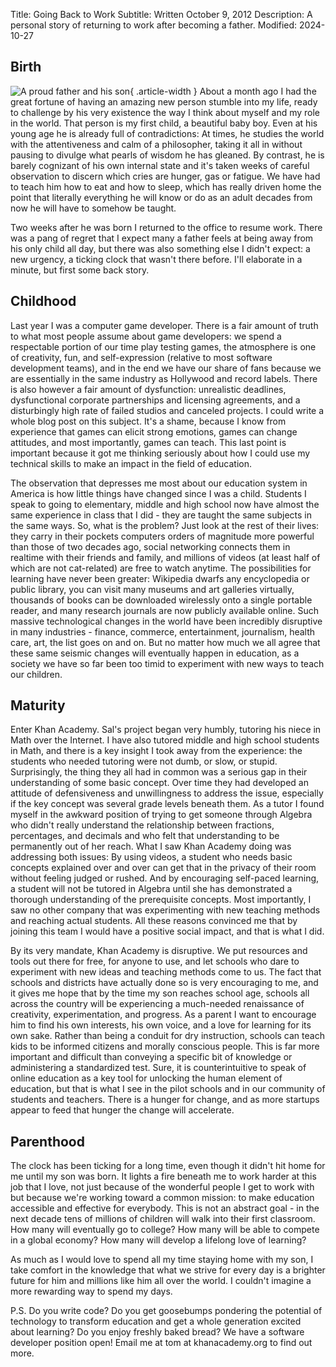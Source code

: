 Title: Going Back to Work
Subtitle: Written October 9, 2012
Description: A personal story of returning to work after becoming a father.
Modified: 2024-10-27

## Birth

![A proud father and his son](../images/12-10-09/baby.jpg){ .article-width }
About a month ago I had the great fortune of having an amazing new person
stumble into my life, ready to challenge by his very existence the way I think
about myself and my role in the world. That person is my first child, a
beautiful baby boy. Even at his young age he is already full of contradictions:
At times, he studies the world with the attentiveness and calm of a philosopher,
taking it all in without pausing to divulge what pearls of wisdom he has
gleaned. By contrast, he is barely cognizant of his own internal state and it's
taken weeks of careful observation to discern which cries are hunger, gas or
fatigue. We have had to teach him how to eat and how to sleep, which has really
driven home the point that literally everything he will know or do as an adult
decades from now he will have to somehow be taught.

Two weeks after he was born I returned to the office to resume work. There was a
pang of regret that I expect many a father feels at being away from his only
child all day, but there was also something else I didn't expect: a new urgency,
a ticking clock that wasn't there before. I'll elaborate in a minute, but first
some back story.

## Childhood

Last year I was a computer game developer. There is a fair amount of truth to
what most people assume about game developers: we spend a respectable portion of
our time play testing games, the atmosphere is one of creativity, fun, and
self-expression (relative to most software development teams), and in the end we
have our share of fans because we are essentially in the same industry as
Hollywood and record labels. There is also however a fair amount of dysfunction:
unrealistic deadlines, dysfunctional corporate partnerships and licensing
agreements, and a disturbingly high rate of failed studios and canceled
projects. I could write a whole blog post on this subject. It's a shame, because
I know from experience that games can elicit strong emotions, games can change
attitudes, and most importantly, games can teach. This last point is important
because it got me thinking seriously about how I could use my technical skills
to make an impact in the field of education.

The observation that depresses me most about our education system in America is
how little things have changed since I was a child. Students I speak to going to
elementary, middle and high school now have almost the same experience in class
that I did - they are taught the same subjects in the same ways. So, what is the
problem? Just look at the rest of their lives: they carry in their pockets
computers orders of magnitude more powerful than those of two decades ago,
social networking connects them in realtime with their friends and family, and
millions of videos (at least half of which are not cat-related) are free to
watch anytime. The possibilities for learning have never been greater: Wikipedia
dwarfs any encyclopedia or public library, you can visit many museums and art
galleries virtually, thousands of books can be downloaded wirelessly onto a
single portable reader, and many research journals are now publicly available
online. Such massive technological changes in the world have been incredibly
disruptive in many industries - finance, commerce, entertainment, journalism,
health care, art, the list goes on and on. But no matter how much we all agree
that these same seismic changes will eventually happen in education, as a
society we have so far been too timid to experiment with new ways to teach our
children.

## Maturity

Enter Khan Academy. Sal's project began very humbly, tutoring his niece in Math
over the Internet. I have also tutored middle and high school students in Math,
and there is a key insight I took away from the experience: the students who
needed tutoring were not dumb, or slow, or stupid. Surprisingly, the thing they
all had in common was a serious gap in their understanding of some basic
concept. Over time they had developed an attitude of defensiveness and
unwillingness to address the issue, especially if the key concept was several
grade levels beneath them. As a tutor I found myself in the awkward position of
trying to get someone through Algebra who didn't really understand the
relationship between fractions, percentages, and decimals and who felt that
understanding to be permanently out of her reach. What I saw Khan Academy doing
was addressing both issues: By using videos, a student who needs basic concepts
explained over and over can get that in the privacy of their room without
feeling judged or rushed. And by encouraging self-paced learning, a student will
not be tutored in Algebra until she has demonstrated a thorough understanding of
the prerequisite concepts. Most importantly, I saw no other company that was
experimenting with new teaching methods and reaching actual students. All these
reasons convinced me that by joining this team I would have a positive social
impact, and that is what I did.

By its very mandate, Khan Academy is disruptive. We put resources and tools out
there for free, for anyone to use, and let schools who dare to experiment with
new ideas and teaching methods come to us. The fact that schools and districts
have actually done so is very encouraging to me, and it gives me hope that by
the time my son reaches school age, schools all across the country will be
experiencing a much-needed renaissance of creativity, experimentation, and
progress. As a parent I want to encourage him to find his own interests, his own
voice, and a love for learning for its own sake. Rather than being a conduit for
dry instruction, schools can teach kids to be informed citizens and morally
conscious people. This is far more important and difficult than conveying a
specific bit of knowledge or administering a standardized test. Sure, it is
counterintuitive to speak of online education as a key tool for unlocking the
human element of education, but that is what I see in the pilot schools and in
our community of students and teachers. There is a hunger for change, and as
more startups appear to feed that hunger the change will accelerate.

## Parenthood

The clock has been ticking for a long time, even though it didn't hit home for
me until my son was born. It lights a fire beneath me to work harder at this job
that I love, not just because of the wonderful people I get to work with but
because we're working toward a common mission: to make education accessible and
effective for everybody. This is not an abstract goal - in the next decade tens
of millions of children will walk into their first classroom. How many will
eventually go to college? How many will be able to compete in a global economy?
How many will develop a lifelong love of learning?

As much as I would love to spend all my time staying home with my son, I take
comfort in the knowledge that what we strive for every day is a brighter future
for him and millions like him all over the world. I couldn't imagine a more
rewarding way to spend my days.

P.S. Do you write code? Do you get goosebumps pondering the potential of
technology to transform education and get a whole generation excited about
learning? Do you enjoy freshly baked bread? We have a software developer
position open! Email me at tom at khanacademy.org to find out more.